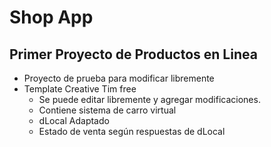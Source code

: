 
# **Shop App**
## Primer Proyecto de Productos en Linea

* Proyecto de prueba para modificar libremente
* Template Creative Tim free
  - Se puede editar libremente y agregar modificaciones.
  - Contiene sistema de carro virtual 
  - dLocal Adaptado
  - Estado de venta según respuestas de dLocal
